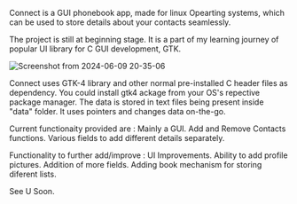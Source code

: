 Connect is a GUI phonebook app, made for linux Opearting systems, which can be used to store details about your contacts seamlessly.

The project is still at beginning stage.
It is a part of my learning journey of popular UI library for C GUI development, GTK.

![Screenshot from 2024-06-09 20-35-06](https://github.com/TheNoobCoder-8513/Connect/assets/172195674/fd5bd05c-a188-4b8c-b2ce-a637ba971fc1)


Connect uses GTK-4 library and other normal pre-installed C header files as dependency.
You could install gtk4 ackage from your OS's repective package manager.
The data is stored in text files being present inside "data" folder. It uses pointers and changes data on-the-go. 

Current functionaity provided are :
  Mainly a GUI.
  Add and Remove Contacts functions.
  Various fields to add different details separately.

Functionality to further add/improve :
  UI Improvements.
  Ability to add profile pictures.
  Addition of more fields.
  Adding book mechanism for storing diferent lists.
  
See U Soon.
